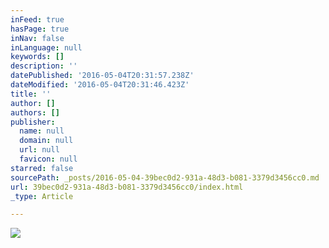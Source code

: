 ```yaml
---
inFeed: true
hasPage: true
inNav: false
inLanguage: null
keywords: []
description: ''
datePublished: '2016-05-04T20:31:57.238Z'
dateModified: '2016-05-04T20:31:46.423Z'
title: ''
author: []
authors: []
publisher:
  name: null
  domain: null
  url: null
  favicon: null
starred: false
sourcePath: _posts/2016-05-04-39bec0d2-931a-48d3-b081-3379d3456cc0.md
url: 39bec0d2-931a-48d3-b081-3379d3456cc0/index.html
_type: Article

---
```

![](https://the-grid-user-content.s3-us-west-2.amazonaws.com/6f258392-e7d5-42d6-ba08-588f1f911f02.jpg)
